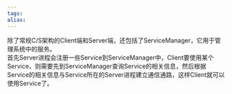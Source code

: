 ```yaml
---
tags: 
alias:
---
```



除了常规C/S架构的Client端和Server端，还包括了ServiceManager，它用于管理系统中的服务。  
首先Server进程会注册一些Service到ServiceManager中，Client要使用某个Service，则需要先到ServiceManager查询Service的相关信息，然后根据Service的相关信息与Service所在的Server进程建立通信通路，这样Client就可以使用Service了。
